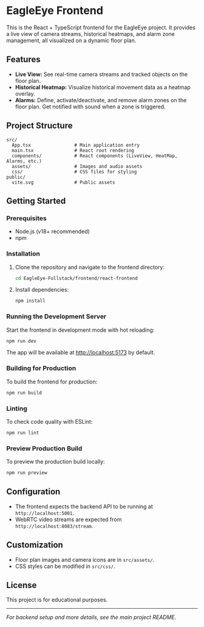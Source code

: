 # EagleEye Frontend

This is the React + TypeScript frontend for the EagleEye project. It provides a live view of camera streams, historical heatmaps, and alarm zone management, all visualized on a dynamic floor plan.

## Features

- **Live View:** See real-time camera streams and tracked objects on the floor plan.
- **Historical Heatmap:** Visualize historical movement data as a heatmap overlay.
- **Alarms:** Define, activate/deactivate, and remove alarm zones on the floor plan. Get notified with sound when a zone is triggered.

## Project Structure

```
src/
  App.tsx                # Main application entry
  main.tsx               # React root rendering
  components/            # React components (LiveView, HeatMap, Alarms, etc.)
  assets/                # Images and audio assets
  css/                   # CSS files for styling
public/
  vite.svg               # Public assets
```

## Getting Started

### Prerequisites

- Node.js (v18+ recommended)
- npm

### Installation

1. Clone the repository and navigate to the frontend directory:
   ```sh
   cd EagleEye-Fullstack/frontend/react-frontend
   ```
2. Install dependencies:
   ```sh
   npm install
   ```

### Running the Development Server

Start the frontend in development mode with hot reloading:

```sh
npm run dev
```

The app will be available at [http://localhost:5173](http://localhost:5173) by default.

### Building for Production

To build the frontend for production:

```sh
npm run build
```

### Linting

To check code quality with ESLint:

```sh
npm run lint
```

### Preview Production Build

To preview the production build locally:

```sh
npm run preview
```

## Configuration

- The frontend expects the backend API to be running at `http://localhost:5001`.
- WebRTC video streams are expected from `http://localhost:8083/stream`.

## Customization

- Floor plan images and camera icons are in `src/assets/`.
- CSS styles can be modified in `src/css/`.

## License

This project is for educational purposes.

---

_For backend setup and more details, see the main project README._

